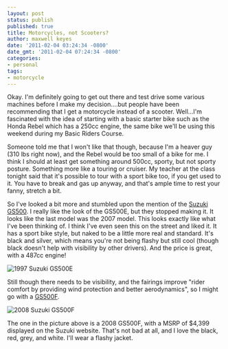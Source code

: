 ```yaml
---
layout: post
status: publish
published: true
title: Motorcycles, not Scooters?
author: maxwell keyes
date: '2011-02-04 03:24:34 -0800'
date_gmt: '2011-02-04 07:24:34 -0800'
categories:
- personal
tags:
- motorcycle
---
```


Okay. I'm definitely going to get out there and test drive some various machines before I make my decision....but
people have been recommending that I get a motorcycle instead of a scooter. Well...I'm fascinated with the idea of
starting with a basic starter bike such as the Honda Rebel which has a 250cc engine, the same bike we'll be using this
weekend during my Basic Riders Course.

Someone told me that I won't like that though, because I'm a heaver guy (310 lbs right now), and the Rebel would be
too small of a bike for me. I think I should at least get something around 500cc, sporty, but not sporty posture.
Something more like a touring or cruiser. My teacher at the class tonight said that it's possible to tour with a sport
bike too, if you get used to it. You have to break and gas up anyway, and that's ample time to rest your fanny,
stretch a bit.

So I've looked a bit more and stumbled upon the mention of the
[Suzuki GS500](http://en.wikipedia.org/wiki/Suzuki_GS500). I really like the look of the GS500E, but they stopped
making it. It looks like the last model was the 2007 model. This looks exactly like what I've been thinking of. I
think I've even seen this on the street and liked it. It has a sport bike style, but naked to be a little more real
and standard. It's black and silver, which means you're not being flashy but still cool (though black doesn't help
with visibility by other drivers). And the price is great, with a 487cc engine!

![1997 Suzuki GS500E](http://assets.redconfetti.com/images/posts/1997-SuzukiGS500E.jpg "1997 Suzuki GS500E")

Still though there needs to be visibility, and the fairings improve "rider comfort by providing wind protection and
better aerodynamics", so I might go with a
[GS500F](http://suzukicycles.com/Product%20Lines/Cycles/Products/GS500F/2009/GS500F.aspx?category=sportbike).

![2008 Suzuki GS500F](http://assets.redconfetti.com/images/posts/suzuki-GS500F.jpg "2008 Suzuki GS500F")

The one in the picture above is a 2008 GS500F, with a MSRP of $4,399 displayed on the Suzuki website. That's not bad
at all, and I love the black, red, grey, and white. I'll wear a flashy jacket.
